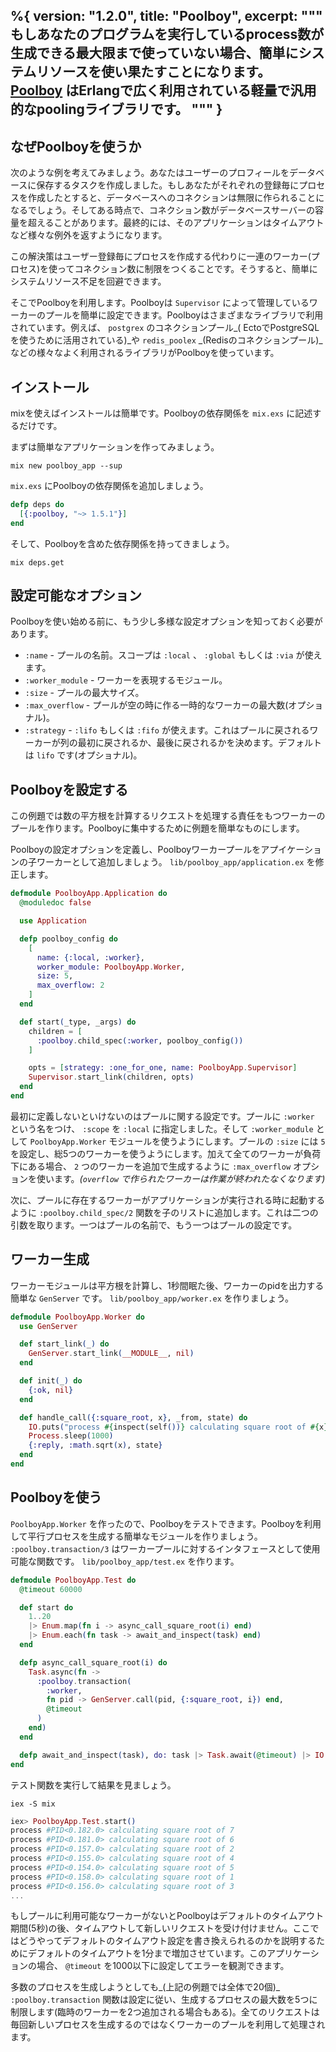 %{
  version: "1.2.0",
  title: "Poolboy",
  excerpt: """
  もしあなたのプログラムを実行しているprocess数が生成できる最大限まで使っていない場合、簡単にシステムリソースを使い果たすことになります。 [Poolboy](https://github.com/devinus/poolboy) はErlangで広く利用されている軽量で汎用的なpoolingライブラリです。
  """
}
---

## なぜPoolboyを使うか

次のような例を考えてみましょう。あなたはユーザーのプロフィールをデータベースに保存するタスクを作成しました。もしあなたがそれぞれの登録毎にプロセスを作成したとすると、データベースへのコネクションは無限に作られることになるでしょう。そしてある時点で、コネクション数がデータベースサーバーの容量を超えることがあります。最終的には、そのアプリケーションはタイムアウトなど様々な例外を返すようになります。

この解決策はユーザー登録毎にプロセスを作成する代わりに一連のワーカー(プロセス)を使ってコネクション数に制限をつくることです。そうすると、簡単にシステムリソース不足を回避できます。

そこでPoolboyを利用します。Poolboyは `Supervisor` によって管理しているワーカーのプールを簡単に設定できます。Poolboyはさまざまなライブラリで利用されています。例えば、 `postgrex` のコネクションプール_( EctoでPostgreSQLを使うために活用されている)_や `redis_poolex` _(Redisのコネクションプール)_などの様々なよく利用されるライブラリがPoolboyを使っています。

## インストール

mixを使えばインストールは簡単です。Poolboyの依存関係を `mix.exs` に記述するだけです。

まずは簡単なアプリケーションを作ってみましょう。

```shell
mix new poolboy_app --sup
```

`mix.exs` にPoolboyの依存関係を追加しましょう。

```elixir
defp deps do
  [{:poolboy, "~> 1.5.1"}]
end
```

そして、Poolboyを含めた依存関係を持ってきましょう。

```shell
mix deps.get
```

## 設定可能なオプション

Poolboyを使い始める前に、もう少し多様な設定オプションを知っておく必要があります。

- `:name` - プールの名前。スコープは `:local` 、 `:global` もしくは `:via` が使えます。
- `:worker_module` - ワーカーを表現するモジュール。
- `:size` - プールの最大サイズ。
- `:max_overflow` - プールが空の時に作る一時的なワーカーの最大数(オプショナル)。
- `:strategy` - `:lifo` もしくは `:fifo` が使えます。これはプールに戻されるワーカーが列の最初に戻されるか、最後に戻されるかを決めます。デフォルトは `lifo` です(オプショナル)。

## Poolboyを設定する

この例題では数の平方根を計算するリクエストを処理する責任をもつワーカーのプールを作ります。Poolboyに集中するために例題を簡単なものにします。

Poolboyの設定オプションを定義し、Poolboyワーカープールをアプイケーションの子ワーカーとして追加しましょう。 `lib/poolboy_app/application.ex` を修正します。

```elixir
defmodule PoolboyApp.Application do
  @moduledoc false

  use Application

  defp poolboy_config do
    [
      name: {:local, :worker},
      worker_module: PoolboyApp.Worker,
      size: 5,
      max_overflow: 2
    ]
  end

  def start(_type, _args) do
    children = [
      :poolboy.child_spec(:worker, poolboy_config())
    ]

    opts = [strategy: :one_for_one, name: PoolboyApp.Supervisor]
    Supervisor.start_link(children, opts)
  end
end
```

最初に定義しないといけないのはプールに関する設定です。プールに `:worker` という名をつけ、 `:scope` を `:local` に指定しました。そして `:worker_module` として `PoolboyApp.Worker` モジュールを使うようにします。プールの `:size` には `5` を設定し、総5つのワーカーを使うようにします。加えて全てのワーカーが負荷下にある場合、 `2` つのワーカーを追加で生成するように `:max_overflow` オプションを使います。_(`overflow` で作られたワーカーは作業が終われたなくなります)_

次に、プールに存在するワーカーがアプリケーションが実行される時に起動するように `:poolboy.child_spec/2` 関数を子のリストに追加します。これは二つの引数を取ります。一つはプールの名前で、もう一つはプールの設定です。

## ワーカー生成

ワーカーモジュールは平方根を計算し、1秒間眠た後、ワーカーのpidを出力する簡単な `GenServer` です。 `lib/poolboy_app/worker.ex` を作りましょう。

```elixir
defmodule PoolboyApp.Worker do
  use GenServer

  def start_link(_) do
    GenServer.start_link(__MODULE__, nil)
  end

  def init(_) do
    {:ok, nil}
  end

  def handle_call({:square_root, x}, _from, state) do
    IO.puts("process #{inspect(self())} calculating square root of #{x}")
    Process.sleep(1000)
    {:reply, :math.sqrt(x), state}
  end
end
```

## Poolboyを使う

`PoolboyApp.Worker` を作ったので、Poolboyをテストできます。Poolboyを利用して平行プロセスを生成する簡単なモジュールを作りましょう。 `:poolboy.transaction/3` はワーカープールに対するインタフェースとして使用可能な関数です。 `lib/poolboy_app/test.ex` を作ります。

```elixir
defmodule PoolboyApp.Test do
  @timeout 60000

  def start do
    1..20
    |> Enum.map(fn i -> async_call_square_root(i) end)
    |> Enum.each(fn task -> await_and_inspect(task) end)
  end

  defp async_call_square_root(i) do
    Task.async(fn ->
      :poolboy.transaction(
        :worker,
        fn pid -> GenServer.call(pid, {:square_root, i}) end,
        @timeout
      )
    end)
  end

  defp await_and_inspect(task), do: task |> Task.await(@timeout) |> IO.inspect()
end
```

テスト関数を実行して結果を見ましょう。

```shell
iex -S mix
```

```elixir
iex> PoolboyApp.Test.start()
process #PID<0.182.0> calculating square root of 7
process #PID<0.181.0> calculating square root of 6
process #PID<0.157.0> calculating square root of 2
process #PID<0.155.0> calculating square root of 4
process #PID<0.154.0> calculating square root of 5
process #PID<0.158.0> calculating square root of 1
process #PID<0.156.0> calculating square root of 3
...
```

もしプールに利用可能なワーカーがないとPoolboyはデフォルトのタイムアウト期間(5秒)の後、タイムアウトして新しいリクエストを受け付けません。ここではどうやってデフォルトのタイムアウト設定を書き換えられるのかを説明するためにデフォルトのタイムアウトを1分まで増加させています。このアプリケーションの場合、 `@timeout` を1000以下に設定してエラーを観測できます。

多数のプロセスを生成しようとしても_(上記の例題では全体で20個)_ `:poolboy.transaction` 関数は設定に従い、生成するプロセスの最大数を5つに制限します(臨時のワーカーを2つ追加される場合もある)。全てのリクエストは毎回新しいプロセスを生成するのではなくワーカーのプールを利用して処理されます。
